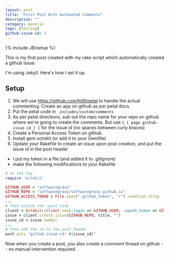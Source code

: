 ```yaml
---
layout: post
title: "First Post With Automated Comments"
description: ""
category: General
tags: [testing]
github-issue-id: 3
---
```

{% include JB/setup %}

This is my first post created with my rake script which automatically created a github issue. 

I'm using Jekyll. Here's how I set it up.

## Setup

1. We will use <https://github.com/hit9/petal> to handle the actual commenting. Create an app on github as per petal docs.
2. Put the petal code in `_includes/custom/comments`
3. As per petal directions, sub out the repo name for your repo on github where we're going to create the comments. But use `{ { page.github-issue-id } }` for the issue id (no spaces between curly braces)
4. Create a Personal Access Token on github 
5. Install gem octokit (or add it to your Gemfile)
6. Update your Rakefile to create an issue upon post creation, and put the issue id in the post header
 - I put my token in a file (and added it to .gitignore)
 - make the following modifications to your Rakefile

```ruby
# at the top 
require 'octokit'

GITHUB_USER = "softwaregravy"
GITHUB_REPO = "softwaregravy/softwaregravy.github.io"
GITHUB_ACCESS_TOKEN = File.open(".github_token", "r").readline.strip
...
# then inside the :post task
client = Octokit::Client.new(:login => GITHUB_USER, :oauth_token => GITHUB_ACCESS_TOKEN)
issue = client.create_issue(GITHUB_REPO, title, "")
issue_id = issue.number
...
# then add the id to the post header
post.puts "github-issue-id: #{issue_id}"
```

Now when you create a post, you also create a comment thread on github -- no manual intervention required.

